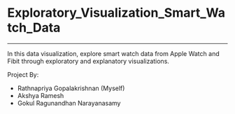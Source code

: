 # Exploratory_Visualization_Smart_Watch_Data
-----------------------------------------------

In this data visualization, explore smart watch data from Apple Watch and Fibit through exploratory and explanatory visualizations.

Project By:
* Rathnapriya Gopalakrishnan (Myself)
* Akshya Ramesh 
* Gokul Ragunandhan Narayanasamy
